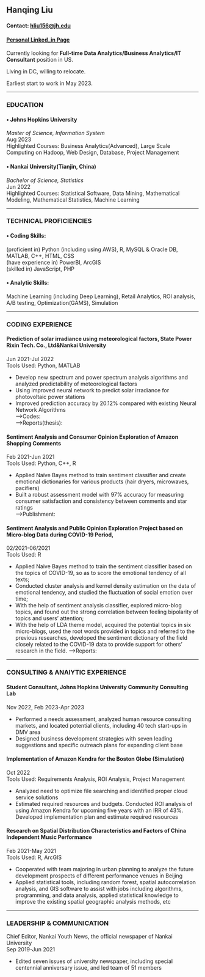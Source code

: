 ## Hanqing Liu
#### Contact:  hliu156@jh.edu 
#### <a href="linkedin.com/in/hanqing-liu-barry/">Personal Linked_in Page</a>
Currently looking for <b>Full-time Data Analytics/Business Analytics/IT Consultant</b> position in US.

Living in DC, willing to relocate.

Earliest start to work in May 2023.

---
### EDUCATION
#### • Johns Hopkins University<br/>
*Master of Science, Information System*<br/>Aug 2023<br/>
Highlighted Courses: Business Analytics(Advanced), Large Scale Computing on Hadoop, Web Design, Database, Project Management<br/>
	
#### • Nankai University(Tianjin, China)
*Bachelor of Science, Statistics*<br/>Jun 2022<br/>
Highlighted Courses: Statistical Software, Data Mining, Mathematical Modeling, Mathematical Statistics, Machine Learning

---
### TECHNICAL PROFICIENCIES
#### • Coding Skills:<br/>
(proficient in) Python (including using AWS), R, MySQL & Oracle DB, MATLAB, C++, HTML, CSS<br/>
(have experience in) PowerBI, ArcGIS<br/>
(skilled in) JavaScript, PHP<br/>

#### • Analytic Skills: 
Machine Learning (including Deep Learning), Retail Analytics, ROI analysis, A/B testing, Optimization(GAMS), Simulation

---

### CODING EXPERIENCE
#### Prediction of solar irradiance using meteorological factors, State Power Rixin Tech. Co., Ltd&Nankai University<br/>
Jun 2021-Jul 2022<br/>
Tools Used: Python, MATLAB
* Develop new spectrum and power spectrum analysis algorithms and analyzed predictability of meteorological factors
* Using improved neural network to predict solar irradiance for photovoltaic power stations
* Improved prediction accuracy by 20.12% compared with existing Neural Network Algorithms<br/>
-->Codes: <br/>
-->Reports(thesis): <br/>

#### Sentiment Analysis and Consumer Opinion Exploration of Amazon Shopping Comments
Feb 2021-Jun 2021<br/>
Tools Used: Python, C++, R
* Applied Naïve Bayes method to train sentiment classifier and create emotional dictionaries for various products (hair dryers, microwaves, pacifiers)
* Built a robust assessment model with 97% accuracy for measuring consumer satisfaction and consistency between comments and star ratings<br/>
-->Publishment: 

#### Sentiment Analysis and Public Opinion Exploration Project based on Micro-blog Data during COVID-19 Period,
02/2021-06/2021<br/>
Tools Used: R
* Applied Naive Bayes method to train the sentiment classifier based on the topics of COVID-19, so as to score the emotional tendency of all texts;
* Conducted cluster analysis and kernel density estimation on the data of emotional tendency, and studied the fluctuation of social emotion over time;
* With the help of sentiment analysis classifier, explored micro-blog topics, and found out the strong correlation between feeling bipolarity of topics and users’ attention;
* With the help of LDA theme model, acquired the potential topics in six micro-blogs, used the root words provided in topics and referred to the previous researches, developed the sentiment dictionary of the field closely related to the COVID-19 data to provide support for others’ research in the field.
-->Reports:<br/>

---
### CONSULTING & ANAlYTIC EXPERIENCE
#### Student Consultant, Johns Hopkins University Community Consulting Lab
Nov 2022, Feb 2023-Apr 2023
* Performed a needs assessment, analyzed human resource consulting markets, and located potential clients, including 40 tech start-ups in DMV area
* Designed business development strategies with seven leading suggestions and specific outreach plans for expanding client base

#### Implementation of Amazon Kendra for the Boston Globe (Simulation)
Oct 2022<br/>
Tools Used: Requirements Analysis, ROI Analysis, Project Management

* Analyzed need to optimize file searching and identified proper cloud service solutions
* Estimated required resources and budgets. Conducted ROI analysis of using Amazon Kendra for upcoming five years with an IRR of 43%. Developed implementation plan and estimate required resources



#### Research on Spatial Distribution Characteristics and Factors of China Independent Music Performance
Feb 2021-May 2021<br/>
Tools Used: R, ArcGIS

* Cooperated with team majoring in urban planning to analyze the future development prospects of different performance venues in Beijing
* Applied statistical tools, including random forest, spatial autocorrelation analysis, and GIS software to assist with jobs including algorithms, programming, and data analysis, applied statistical knowledge to improve the existing spatial geographic analysis methods, etc

---
### LEADERSHIP & COMMUNICATION
Chief Editor, Nankai Youth News, the official newspaper of Nankai University<br/>
Sep 2019-Jun 2021
* Edited seven issues of university newspaper, including special centennial anniversary issue, and led team of 51 members
